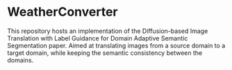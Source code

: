 # WeatherConverter
This repository hosts an implementation of the Diffusion-based Image Translation with Label Guidance for Domain Adaptive Semantic Segmentation paper. Aimed at translating images from a source domain to a target domain, while keeping the semantic consistency between the domains.
